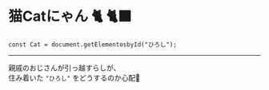 # 猫Catにゃん  🐈  🐈‍⬛

```
const Cat = document.getElementosbyId("ひろし");
```

---

親戚のおじさんが引っ越すらしが、<br> 住み着いた ` "ひろし" ` をどうするのか心配🥺<br>
